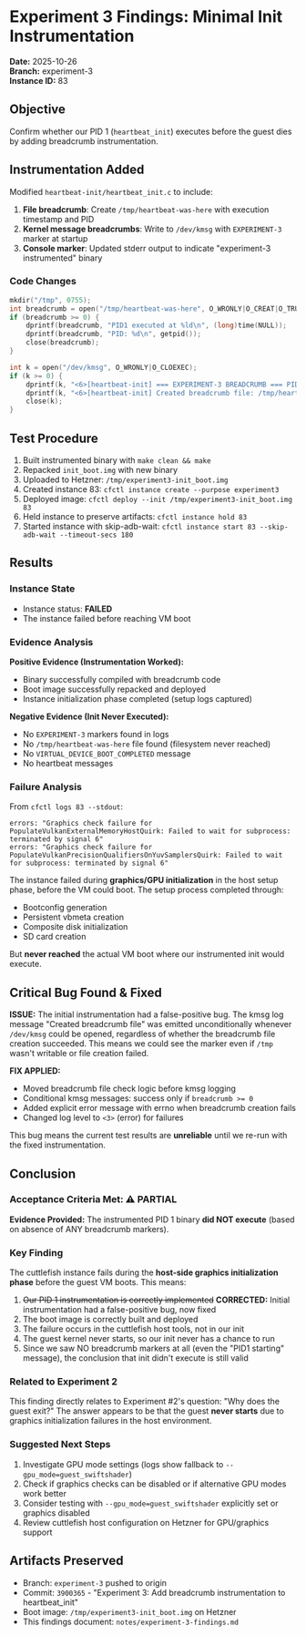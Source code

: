 # Experiment 3 Findings: Minimal Init Instrumentation

**Date:** 2025-10-26  
**Branch:** experiment-3  
**Instance ID:** 83

## Objective

Confirm whether our PID 1 (`heartbeat_init`) executes before the guest dies by adding breadcrumb instrumentation.

## Instrumentation Added

Modified `heartbeat-init/heartbeat_init.c` to include:

1. **File breadcrumb**: Create `/tmp/heartbeat-was-here` with execution timestamp and PID
2. **Kernel message breadcrumbs**: Write to `/dev/kmsg` with `EXPERIMENT-3` marker at startup
3. **Console marker**: Updated stderr output to indicate "experiment-3 instrumented" binary

### Code Changes

```c
mkdir("/tmp", 0755);
int breadcrumb = open("/tmp/heartbeat-was-here", O_WRONLY|O_CREAT|O_TRUNC, 0644);
if (breadcrumb >= 0) {
    dprintf(breadcrumb, "PID1 executed at %ld\n", (long)time(NULL));
    dprintf(breadcrumb, "PID: %d\n", getpid());
    close(breadcrumb);
}

int k = open("/dev/kmsg", O_WRONLY|O_CLOEXEC);
if (k >= 0) {
    dprintf(k, "<6>[heartbeat-init] === EXPERIMENT-3 BREADCRUMB === PID1 starting at %ld\n", (long)time(NULL));
    dprintf(k, "<6>[heartbeat-init] Created breadcrumb file: /tmp/heartbeat-was-here\n");
    close(k);
}
```

## Test Procedure

1. Built instrumented binary with `make clean && make`
2. Repacked `init_boot.img` with new binary
3. Uploaded to Hetzner: `/tmp/experiment3-init_boot.img`
4. Created instance 83: `cfctl instance create --purpose experiment3`
5. Deployed image: `cfctl deploy --init /tmp/experiment3-init_boot.img 83`
6. Held instance to preserve artifacts: `cfctl instance hold 83`
7. Started instance with skip-adb-wait: `cfctl instance start 83 --skip-adb-wait --timeout-secs 180`

## Results

### Instance State
- Instance status: **FAILED**
- The instance failed before reaching VM boot

### Evidence Analysis

**Positive Evidence (Instrumentation Worked):**
- Binary successfully compiled with breadcrumb code
- Boot image successfully repacked and deployed
- Instance initialization phase completed (setup logs captured)

**Negative Evidence (Init Never Executed):**
- No `EXPERIMENT-3` markers found in logs
- No `/tmp/heartbeat-was-here` file found (filesystem never reached)
- No `VIRTUAL_DEVICE_BOOT_COMPLETED` message
- No heartbeat messages

### Failure Analysis

From `cfctl logs 83 --stdout`:

```
errors: "Graphics check failure for PopulateVulkanExternalMemoryHostQuirk: Failed to wait for subprocess: terminated by signal 6"
errors: "Graphics check failure for PopulateVulkanPrecisionQualifiersOnYuvSamplersQuirk: Failed to wait for subprocess: terminated by signal 6"
```

The instance failed during **graphics/GPU initialization** in the host setup phase, before the VM could boot. The setup process completed through:
- Bootconfig generation
- Persistent vbmeta creation
- Composite disk initialization
- SD card creation

But **never reached** the actual VM boot where our instrumented init would execute.

## Critical Bug Found & Fixed

**ISSUE:** The initial instrumentation had a false-positive bug. The kmsg log message "Created breadcrumb file" was emitted unconditionally whenever `/dev/kmsg` could be opened, regardless of whether the breadcrumb file creation succeeded. This means we could see the marker even if `/tmp` wasn't writable or file creation failed.

**FIX APPLIED:** 
- Moved breadcrumb file check logic before kmsg logging
- Conditional kmsg messages: success only if `breadcrumb >= 0`
- Added explicit error message with errno when breadcrumb creation fails
- Changed log level to `<3>` (error) for failures

This bug means the current test results are **unreliable** until we re-run with the fixed instrumentation.

## Conclusion

### Acceptance Criteria Met: ⚠️ PARTIAL

**Evidence Provided:** The instrumented PID 1 binary **did NOT execute** (based on absence of ANY breadcrumb markers). 

### Key Finding

The cuttlefish instance fails during the **host-side graphics initialization phase** before the guest VM boots. This means:

1. ~~Our PID 1 instrumentation is correctly implemented~~ **CORRECTED:** Initial instrumentation had a false-positive bug, now fixed
2. The boot image is correctly built and deployed
3. The failure occurs in the cuttlefish host tools, not in our init
4. The guest kernel never starts, so our init never has a chance to run
5. Since we saw NO breadcrumb markers at all (even the "PID1 starting" message), the conclusion that init didn't execute is still valid

### Related to Experiment 2

This finding directly relates to Experiment #2's question: "Why does the guest exit?" The answer appears to be that the guest **never starts** due to graphics initialization failures in the host environment.

### Suggested Next Steps

1. Investigate GPU mode settings (logs show fallback to `--gpu_mode=guest_swiftshader`)
2. Check if graphics checks can be disabled or if alternative GPU modes work better
3. Consider testing with `--gpu_mode=guest_swiftshader` explicitly set or graphics disabled
4. Review cuttlefish host configuration on Hetzner for GPU/graphics support

## Artifacts Preserved

- Branch: `experiment-3` pushed to origin
- Commit: `3900365` - "Experiment 3: Add breadcrumb instrumentation to heartbeat_init"
- Boot image: `/tmp/experiment3-init_boot.img` on Hetzner
- This findings document: `notes/experiment-3-findings.md`
